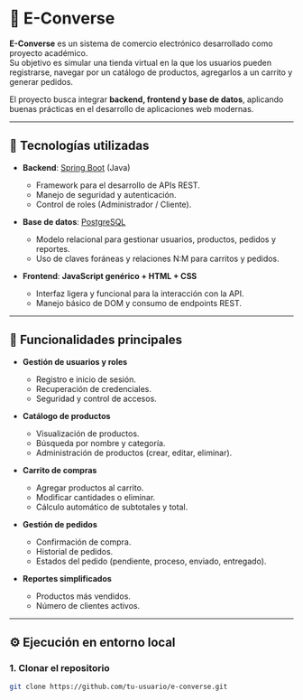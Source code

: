 # 🛒 E-Converse

**E-Converse** es un sistema de comercio electrónico desarrollado como proyecto académico.  
Su objetivo es simular una tienda virtual en la que los usuarios pueden registrarse, navegar por un catálogo de productos, agregarlos a un carrito y generar pedidos.  

El proyecto busca integrar **backend, frontend y base de datos**, aplicando buenas prácticas en el desarrollo de aplicaciones web modernas.

---

## 🚀 Tecnologías utilizadas

- **Backend**: [Spring Boot](https://spring.io/projects/spring-boot) (Java)  
  - Framework para el desarrollo de APIs REST.  
  - Manejo de seguridad y autenticación.  
  - Control de roles (Administrador / Cliente).  

- **Base de datos**: [PostgreSQL](https://www.postgresql.org/)  
  - Modelo relacional para gestionar usuarios, productos, pedidos y reportes.  
  - Uso de claves foráneas y relaciones N:M para carritos y pedidos.  

- **Frontend**: **JavaScript genérico + HTML + CSS**  
  - Interfaz ligera y funcional para la interacción con la API.  
  - Manejo básico de DOM y consumo de endpoints REST.  

---

## 📂 Funcionalidades principales

- **Gestión de usuarios y roles**  
  - Registro e inicio de sesión.  
  - Recuperación de credenciales.  
  - Seguridad y control de accesos.  

- **Catálogo de productos**  
  - Visualización de productos.  
  - Búsqueda por nombre y categoría.  
  - Administración de productos (crear, editar, eliminar).  

- **Carrito de compras**  
  - Agregar productos al carrito.  
  - Modificar cantidades o eliminar.  
  - Cálculo automático de subtotales y total.  

- **Gestión de pedidos**  
  - Confirmación de compra.  
  - Historial de pedidos.  
  - Estados del pedido (pendiente, proceso, enviado, entregado).  

- **Reportes simplificados**  
  - Productos más vendidos.  
  - Número de clientes activos.  

---

## ⚙️ Ejecución en entorno local

### 1. Clonar el repositorio
```bash
git clone https://github.com/tu-usuario/e-converse.git

